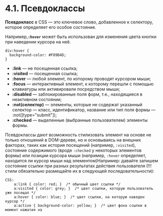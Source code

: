 # 4.1. Псевдоклассы

**Псевдокласс** в CSS — это ключевое слово, добавленное к селектору, которое определяет его особое состояние. 

Например,**`:hover`** может быть использован для изменения цвета кнопки при наведении курсора на неё.

```text
div:hover {
  background-color: #F89B4D;
}
```

* **:link** — не посещенная ссылка;
* **:visited** — посещенная ссылка;
* **:hover** — любой элемент, по которому проводят курсором мыши;
* **:focus** — интерактивный элемент, к которому перешли с помощью клавиатуры или активировали посредством мыши;
* **:disabled** — заблокированные поля форм, т.е., находящиеся в неактивном состоянии;
* **:not\(селектор\)** — элементы, которые не содержат указанный селектор — класс, идентификатор, название или тип поля формы — :not\(\[type="submit"\]\);
* **:checked** — выделенные \(выбранные пользователем\) элементы формы.

Псевдоклассы дают возможность стилизовать элемент на основе не только отношений в DOM-дереве, но и основываясь на внешних факторах, таких как история посещений \(например, `:visited`\), состояние содержимого \(вроде `:checked` у некоторых элементов формы\) или позиции курсора мыши \(например, `:hover` определяет, находится ли курсор мыши над элементом\)Например: давайте запишем состояние ссылки при разных результатах действия пользователя \(!!! стили обязательно размещайте их в следующей последовательности\):

```text
CSS:
    a:link { color: red; }  /* обычный цвет ссылки */
    a:visited { color: grey; }  /* цвет ссылки, которую пользователь уже посещал */
    a:hover { color: blue; }  /* цвет ссылки, на которую наведен курсор */
    a:active { background-color: yellow; }  /* цвет фона ссылки в момент нажатия на 
```

